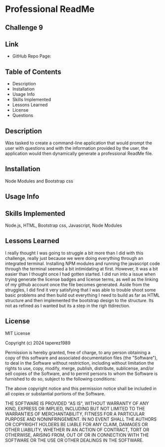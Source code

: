 # Professional ReadMe

## Challenge 9

## Link

- GitHub Repo Page:

## Table of Contents

- Description
- Installation
- Usage Info
- Skills Implemented
- Lessons Learned
- License
- Questions

## Description

Was tasked to create a command-line application that would prompt the user with questions and with the information provided by the user, the application would then dynamically generate a professional ReadMe file.

## Installation
Node Modules and Bootstrap css

## Usage Info

## Skills Implemented
Node.js, HTML, Bootstrap css, Javascript, Node Modules

## Lessons Learned
I really thought I was going to struggle a bit more than I did with this challenge, really just because we were doing everything through an integrated terminal. Installing NPM modules and running the javascript code through the terminal seemed a bit intimidating at first.
However, It was a bit easier than I thought once I had gotten started. I did run into a issue when trying generate the license badges and license terms, as well as the linking of my github account once the file becomes generated. Aside from the struggles, I did find it very satisfying 
that I was able to trouble shoot some basic problems and then build out everything I need to build as far as HTML structure and then implemented the bootstrap design to the structure. Its not as refined as I wanted but its a step in the righ ttdirection.

## License

MIT License

Copyright (c) 2024 taperez1989

Permission is hereby granted, free of charge, to any person obtaining a copy of this software and associated documentation files (the "Software"), to deal in the Software without restriction, including without limitation the rights to use, copy, modify, merge, publish, distribute, sublicense, and/or sell copies of the Software, and to permit persons to whom the Software is furnished to do so, subject to the following conditions:

The above copyright notice and this permission notice shall be included in all copies or substantial portions of the Software.

THE SOFTWARE IS PROVIDED "AS IS", WITHOUT WARRANTY OF ANY KIND, EXPRESS OR IMPLIED, INCLUDING BUT NOT LIMITED TO THE WARRANTIES OF MERCHANTABILITY, FITNESS FOR A PARTICULAR PURPOSE AND NONINFRINGEMENT. IN NO EVENT SHALL THE AUTHORS OR COPYRIGHT HOLDERS BE LIABLE FOR ANY CLAIM, DAMAGES OR OTHER LIABILITY, WHETHER IN AN ACTION OF CONTRACT, TORT OR OTHERWISE, ARISING FROM, OUT OF OR IN CONNECTION WITH THE SOFTWARE OR THE USE OR OTHER DEALINGS IN THE SOFTWARE.
